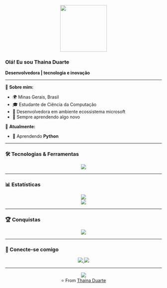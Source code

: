 <div align="center">
  <img height="150" src="https://camo.githubusercontent.com/62da68eb62b1e5f175f7d1f0191dd89a653d7908feb22d37d4a0ab07365d6791/68747470733a2f2f6d656469612e67697068792e636f6d2f6d656469612f4d3967624264396e6244724f5475314d71782f67697068792e676966"  />
</div>

### Olá! Eu sou Thaina Duarte 

**Desenvolvedora | tecnologia e inovação**

---

🔹 **Sobre mim:**
- 🌍 Minas Gerais, Brasil
- 🎓 Estudante de Ciência da Computação
- 💼 Desenvolvedora em ambiente ecossistema microsoft
- 🚀 Sempre aprendendo algo novo

🔹 **Atualmente:**
- 🌱 Aprendendo **Python**

---

### 🛠️ Tecnologias & Ferramentas

<div align="center">
  <img src="https://skillicons.dev/icons?i=js,node,python,html,css,git,github,vscode,figma" />
</div>

---

### 📊 Estatísticas

<div align="center">
  <img src="https://github-readme-stats.vercel.app/api?username=Thainaxxz&show_icons=true&theme=kacho_ga" />
</div>

<div align="center">
  <img src="https://github-readme-stats.vercel.app/api/top-langs/?username=Thainaxxz&layout=compact&theme=kacho_ga" />
</div>

---

### 🏆 Conquistas

<div align="center">
  <img src="https://github-profile-trophy.vercel.app/?username=Thainaxxz&theme=kacho_ga&no-frame=true&row=1&column=6" />
</div>

---

### 📱 Conecte-se comigo

<div align="center">
  <a href="https://www.linkedin.com/in/alda-thaina-duarte-9339b4206/">
    <img src="https://img.shields.io/badge/-LinkedIn-0077B5?style=for-the-badge&logo=linkedin&logoColor=white" />
  </a>
  <a href="mailto:aldsilvavs1@gmail.com">
    <img src="https://img.shields.io/badge/-Email-D14836?style=for-the-badge&logo=gmail&logoColor=white" />
  </a>
</div>

---

<div align="center">
  <img src="https://komarev.com/ghpvc/?username=Thainaxxz&color=blueviolet&style=flat-square" />
</div>

<div align="center">
  ⭐️ From <a href="https://github.com/Thainaxxz">Thaina Duarte</a>
</div>
